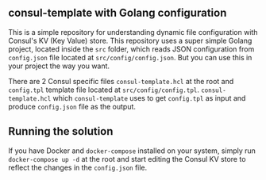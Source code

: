 ## consul-template with Golang configuration

This is a simple repository for understanding dynamic file configuration with Consul's KV (Key Value) store. This repository uses a super simple Golang project, located inside the `src` folder, which reads JSON configuration from `config.json` file located at `src/config/config.json`. But you can use this in your project the way you want.

There are 2 Consul specific files `consul-template.hcl` at the root and `config.tpl` template file located at `src/config/config.tpl`. `consul-template.hcl` which `consul-template` uses to get `config.tpl` as input and produce `config.json` file as the output.

## Running the solution

If you have Docker and `docker-compose` installed on your system, simply run `docker-compose up -d` at the root and start editing the Consul KV store to reflect the changes in the `config.json` file.